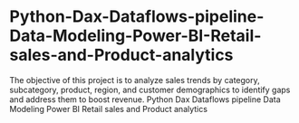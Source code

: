 # Python-Dax-Dataflows-pipeline-Data-Modeling-Power-BI-Retail-sales-and-Product-analytics
The objective of this project is to analyze sales trends by category, subcategory, product, region, and customer demographics to identify gaps and address them to boost revenue. Python Dax Dataflows pipeline Data Modeling  Power BI Retail sales and Product analytics
